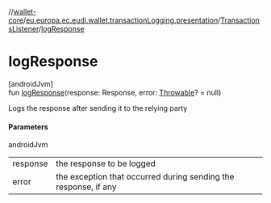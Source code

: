 //[wallet-core](../../../index.md)/[eu.europa.ec.eudi.wallet.transactionLogging.presentation](../index.md)/[TransactionsListener](index.md)/[logResponse](log-response.md)

# logResponse

[androidJvm]\
fun [logResponse](log-response.md)(response: Response, error: [Throwable](https://kotlinlang.org/api/latest/jvm/stdlib/kotlin-stdlib/kotlin/-throwable/index.html)? = null)

Logs the response after sending it to the relying party

#### Parameters

androidJvm

| | |
|---|---|
| response | the response to be logged |
| error | the exception that occurred during sending the response, if any |

